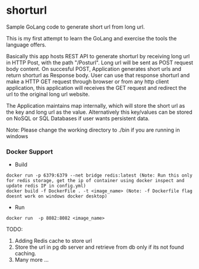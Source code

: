 # shorturl
Sample GoLang code to generate short url from long url.

This is my first attempt to learn the GoLang and exercise the tools the language offers. 

Basically this app hosts REST API to generate shorturl by receiving long url in HTTP Post, with the path "/Posturl". Long url will be sent as POST request body content.
On succesful POST, Application generates short urls and return shorturl as Response body. 
User can use that response shorturl and make a HTTP GET request through browser or from any http client application,
this application will receives the GET request and redirect the url to the original long url website.

The Application maintains map internally, which will store the short url as the key and long url as the value. Alternatively this key/values can be stored on NoSQL or SQL Databases if user wants persistent data. 

Note: Please change the working directory to ./bin if you are running in windows

### Docker Support ###
- Build
```
docker run -p 6379:6379 --net bridge redis:latest (Note: Run this only for redis storage, get the ip of container using docker inspect and update redis IP in config.yml)
docker build -f DockerFile . -t <image_name> (Note: -f Dockerfile flag doesnt work on windows docker desktop)
```
- Run
```
docker run  -p 8082:8082 <image_name> 
```

TODO: 
1. Adding Redis cache to store url 
2. Store the url in pg db server and retrieve from db only if its not found caching.
3. Many more ...


